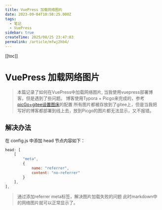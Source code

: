 ```yaml
---
title: VuePress 加载网络图片
date: 2023-09-04T10:58:25.000Z
tags:
  - 笔记
  - VuePress
sidebar: true
createTime: 2025/08/25 23:47:03
permalink: /article/mfwj2hb4/
---
```

[[toc]]

# VuePress 加载网络图片

> 本篇记录了如何在VuePress中加载网络图片,
> 当我使用vuepress部署博客，但是遇到了些问题。
> 博客使用Typora + Picgo来完成的，参考[picGo+gitee设置图床](docs/blog-article/drawing-bed/picGo+gitee.md)的配置
> 所有图片都被存放到了gitee上，但是当我把写好的博客都部署到线上去，放到Picgo的图片都无法显示，又不报错。

## 解决办法

在 config.js 中添加 head 节点内容如下：

```js
head: [
    [
        "meta",
        {
            name: "referrer",
            content: "no-referrer"
        }
    ],
],
```
> 通过添加referrer meta标签，解决图片加载失败的问题
> 此时markdown中的网络图片就可以正常显示了。

